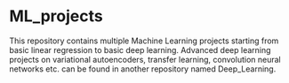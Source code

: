 # ML_projects
This repository contains multiple Machine Learning projects starting from basic linear regression to basic deep learning. Advanced deep learning projects on variational autoencoders, transfer learning, convolution neural networks etc. can be found in another repository named Deep_Learning. 
